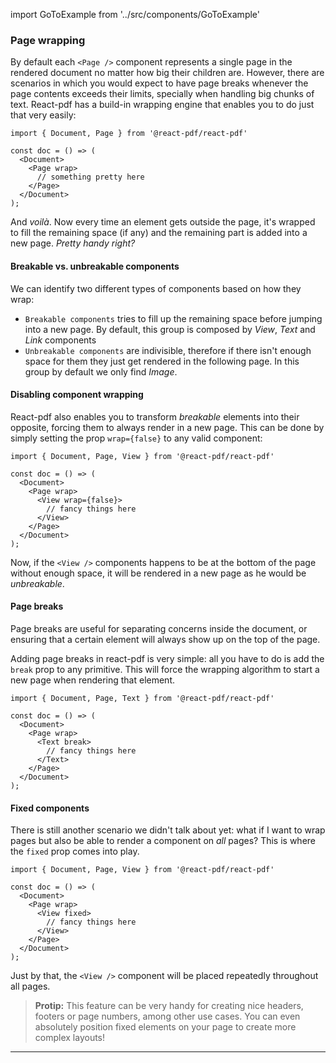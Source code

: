 import GoToExample from '../src/components/GoToExample'

### Page wrapping

By default each `<Page />` component represents a single page in the rendered document no matter how big their children are. However, there are scenarios in which you would expect to have page breaks whenever the page contents exceeds their limits, specially when handling big chunks of text. React-pdf has a build-in wrapping engine that enables you to do just that very easily:

```
import { Document, Page } from '@react-pdf/react-pdf'

const doc = () => (
  <Document>
    <Page wrap>
      // something pretty here
    </Page>
  </Document>
);
```

And *voilà*. Now every time an element gets outside the page, it's wrapped to fill the remaining space (if any) and the remaining part is added into a new page. *Pretty handy right?*

<GoToExample name="page-wrap" />

#### Breakable vs. unbreakable components

We can identify two different types of components based on how they wrap:

- `Breakable components` tries to fill up the remaining space before jumping into a new page. By default, this group is composed by *View*, *Text* and *Link* components
- `Unbreakable components` are indivisible, therefore if there isn't enough space for them they just get rendered in the following page. In this group by default we only find *Image*.

<GoToExample />

#### Disabling component wrapping

React-pdf also enables you to transform *breakable* elements into their opposite, forcing them to always render in a new page. This can be done by simply setting the prop `wrap={false}` to any valid component:

```
import { Document, Page, View } from '@react-pdf/react-pdf'

const doc = () => (
  <Document>
    <Page wrap>
      <View wrap={false}>
        // fancy things here
      </View>
    </Page>
  </Document>
);
```

Now, if the `<View />` components happens to be at the bottom of the page without enough space, it will be rendered in a new page as he would be *unbreakable*.

<GoToExample />

#### Page breaks

Page breaks are useful for separating concerns inside the document, or ensuring that a certain element will always show up on the top of the page.

Adding page breaks in react-pdf is very simple: all you have to do is add the `break` prop to any primitive. This will force the wrapping algorithm to start a new page when rendering that element.

```
import { Document, Page, Text } from '@react-pdf/react-pdf'

const doc = () => (
  <Document>
    <Page wrap>
      <Text break>
        // fancy things here
      </Text>
    </Page>
  </Document>
);
```

<GoToExample />

#### Fixed components

There is still another scenario we didn't talk about yet: what if I want to wrap pages but also be able to render a component on *all* pages? This is where the `fixed` prop comes into play.

```
import { Document, Page, View } from '@react-pdf/react-pdf'

const doc = () => (
  <Document>
    <Page wrap>
      <View fixed>
        // fancy things here
      </View>
    </Page>
  </Document>
);
```

Just by that, the `<View />` component will be placed repeatedly throughout all pages.

> **Protip:** This feature can be very handy for creating nice headers, footers or page numbers, among other use cases. You can even absolutely position fixed elements on your page to create more complex layouts!

<GoToExample />

---
